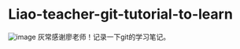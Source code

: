 # Liao-teacher-git-tutorial-to-learn
![image](https://camo.githubusercontent.com/8e34c2c415164075a420b7795a9dcca1fe0a316c/687474703a2f2f75706c6f61642d696d616765732e6a69616e7368752e696f2f75706c6f61645f696d616765732f343731323838382d666338656436663161353438636432312e706e673f696d6167654d6f6772322f6175746f2d6f7269656e742f7374726970253743696d61676556696577322f322f772f31323430)
灰常感谢廖老师！记录一下git的学习笔记。
